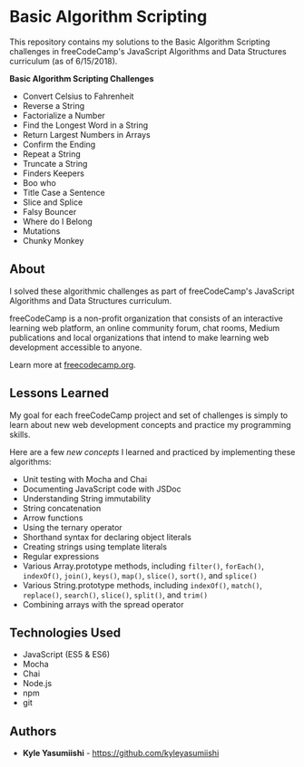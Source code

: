 # Basic Algorithm Scripting

This repository contains my solutions to the Basic Algorithm Scripting challenges in freeCodeCamp's JavaScript Algorithms and Data Structures curriculum (as of 6/15/2018).

<b>Basic Algorithm Scripting Challenges</b>
- Convert Celsius to Fahrenheit
- Reverse a String
- Factorialize a Number
- Find the Longest Word in a String
- Return Largest Numbers in Arrays
- Confirm the Ending
- Repeat a String
- Truncate a String
- Finders Keepers
- Boo who
- Title Case a Sentence
- Slice and Splice
- Falsy Bouncer
- Where do I Belong
- Mutations
- Chunky Monkey

## About

I solved these algorithmic challenges as part of freeCodeCamp's JavaScript Algorithms and Data Structures curriculum.

freeCodeCamp is a non-profit organization that consists of an interactive learning web platform, an online community forum, chat rooms, Medium publications and local organizations that intend to make learning web development accessible to anyone.

Learn more at <a href="https://www.freecodecamp.org/">freecodecamp.org</a>.

## Lessons Learned

My goal for each freeCodeCamp project and set of challenges is simply to learn about new web development concepts and practice my programming skills.

Here are a few <em>new concepts</em> I learned and practiced by implementing these algorithms:

- Unit testing with Mocha and Chai
- Documenting JavaScript code with JSDoc
- Understanding String immutability
- String concatenation
- Arrow functions
- Using the ternary operator
- Shorthand syntax for declaring object literals
- Creating strings using template literals
- Regular expressions
- Various Array.prototype methods, including <code>filter()</code>, <code>forEach()</code>, <code>indexOf()</code>, <code>join()</code>, <code>keys()</code>, <code>map()</code>, <code>slice()</code>, <code>sort()</code>, and <code>splice()</code>
- Various String.prototype methods, including <code>indexOf()</code>, <code>match()</code>, <code>replace()</code>, <code>search()</code>, <code>slice()</code>, <code>split()</code>, and <code>trim()</code>
- Combining arrays with the spread operator


## Technologies Used

* JavaScript (ES5 & ES6)
* Mocha
* Chai
* Node.js
* npm
* git

## Authors

* **Kyle Yasumiishi** - https://github.com/kyleyasumiishi